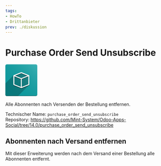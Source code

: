 ```yaml
---
tags:
- HowTo
- Drittanbieter
prev: ./diskussion
---
```

# Purchase Order Send Unsubscribe
![icon_oms_box](assets/icon_oms_box.png)

Alle Abonnenten nach Versenden der Bestellung entfernen.
 
Technischer Name: `purchase_order_send_unsubscribe`\
Repository: <https://github.com/Mint-System/Odoo-Apps-Social/tree/14.0/purchase_order_send_unsubscribe>

## Abonnenten nach Versand entfernen

Mit dieser Erweiterung werden nach dem Versand einer Bestellung alle Abonnenten entfernt.